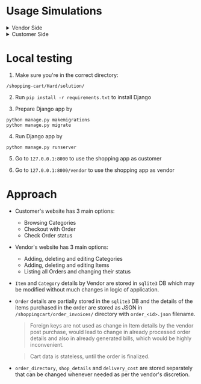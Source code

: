 # Usage Simulations

<!-- Screenshots here -->
<details>
    <summary>Vendor Side</summary>
    <ul>
    <li>
    <details>
      <summary>Vendor Site Workflow</summary>
      <!-- <img src="https://user-images.githubusercontent.com/39518771/88063306-832cdb80-cb87-11ea-97f3-c5cb4c5f744e.gif" alt="Peek 2020-07-21 18-26"> -->
      <img src="https://user-images.githubusercontent.com/39518771/88463061-b2b44e80-cecd-11ea-9f55-f39dec1758cf.gif" alt="Peek 2020-07-25 23-12">
    </details>
    </li>
    <li>
    <details>
      <summary>Category Modification</summary>
      <!-- <img src="https://user-images.githubusercontent.com/39518771/88063297-81fbae80-cb87-11ea-9934-caebfde1d554.gif" alt="Peek 2020-07-21 18-28"> -->
      <img src="https://user-images.githubusercontent.com/39518771/88463069-b8119900-cecd-11ea-90d9-c30817b032b3.gif" alt="Peek 2020-07-25 23-17">
    </details>
    </li>
    <li>
    <details>
      <summary>Item Modification</summary>
      <!-- <img src="https://user-images.githubusercontent.com/39518771/88063289-8031eb00-cb87-11ea-843e-76be5823c366.gif" alt="Peek 2020-07-21 18-30"> -->
      <img src="https://user-images.githubusercontent.com/39518771/88463068-b5af3f00-cecd-11ea-9242-802db3759366.gif" alt="Peek 2020-07-25 23-14">
    </details>
    </li>
    <li>
    <details>
      <summary>Order Status Change</summary>
      <!-- <img src="https://user-images.githubusercontent.com/39518771/88063223-6b555780-cb87-11ea-8df9-7c501416c883.gif" alt="Peek 2020-07-21 18-55"> -->
      <img src="https://user-images.githubusercontent.com/39518771/88463070-b942c600-cecd-11ea-84f1-45bc314f49b5.gif" alt="Peek 2020-07-25 23-19">
    </details>
    </li>
    <li>
    <details>
      <summary>Order Listing and Filtering</summary>
      <!-- <img src="https://user-images.githubusercontent.com/39518771/88063222-6a242a80-cb87-11ea-84e4-11ab897221d4.gif" alt="Peek 2020-07-21 18-56"> -->
      <img src="https://user-images.githubusercontent.com/39518771/88463071-ba73f300-cecd-11ea-9b21-843c989800c9.gif" alt="Peek 2020-07-25 23-20">
    </details>
    </li>
    <ul>
</details>

<details>
    <summary>Customer Side</summary>
    <ul>
    <li>
    <details>
      <summary>Site Workflow</summary>
      <img src="https://user-images.githubusercontent.com/39518771/88063260-75775600-cb87-11ea-8a22-7aeb33e543dc.gif" alt="Peek 2020-07-21 18-35">
    </details>
    </li>
    <li>
    <details>
      <summary>Item Quantity Update Validation</summary>
      <img src="https://user-images.githubusercontent.com/39518771/88063286-7e682780-cb87-11ea-8475-82d7c6c7b1df.gif" alt="Peek 2020-07-21 18-34">
    </details>
    </li>
    <li>
    <details>
      <summary>Checkout Validation</summary>
      <img src="https://user-images.githubusercontent.com/39518771/88063251-7314fc00-cb87-11ea-992e-f3510dea4c23.gif" alt="Peek 2020-07-21 18-45">
    </details>
    </li>
    <li>
    <details>
      <summary>Sample Bill Screenshot</summary>
      <img src="https://user-images.githubusercontent.com/39518771/88069487-23d2c980-cb8f-11ea-98cd-80f4e56f4a49.png" alt="Screenshot 2020-07-21 20-17">
    </details>
    </li>
    <li>
    <details>
      <summary>Bill Generation and Regeneration</summary>
      <img src="https://user-images.githubusercontent.com/39518771/88063230-6c868480-cb87-11ea-9977-87e3609a8496.gif" alt="Peek 2020-07-21 18-49">
    </details>
    </li>
    <li>
    <details>
      <summary>Order Status Checking</summary>
      <img src="https://user-images.githubusercontent.com/39518771/88063207-67293a00-cb87-11ea-94c7-e03e2e8beab9.gif" alt="Peek 2020-07-21 18-57">
    </details>
    </li>
    </ul>

</details>

# Local testing

1. Make sure you're in the correct directory:

```
/shopping-cart/Hard/solution/
```

2. Run `pip install -r requirements.txt` to install Django

3. Prepare Django app by

```
python manage.py makemigrations
python manage.py migrate
```

4. Run Django app by

```
python manage.py runserver
```

5. Go to `127.0.0.1:8000` to use the shopping app as customer

6. Go to `127.0.0.1:8000/vendor` to use the shopping app as vendor

# Approach

- Customer's website has 3 main options:
  - Browsing Categories
  - Checkout with Order
  - Check Order status
- Vendor's website has 3 main options:
  - Adding, deleting and editing Categories
  - Adding, deleting and editing Items
  - Listing all Orders and changing their status
- `Item` and `Category` details by Vendor are stored in `sqlite3` DB which may be modified without much changes in logic of application.
- `Order` details are partially stored in the `sqlite3` DB and the details of the items purchased in the order are stored as JSON in `/shoppingcart/order_invoices/` directory with `order_<id>.json` filename.

  > Foreign keys are not used as change in Item details by the vendor post purchase, would lead to change in already processed order details and also in already generated bills, which would be highly inconvenient.

  > Cart data is stateless, until the order is finalized.

- `order_directory`, `shop_details` and `delivery_cost` are stored separately that can be changed whenever needed as per the vendor's discretion.

